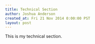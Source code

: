 ```yaml
---
title: Technical Section
author: Joshua Anderson
created_at: Fri 21 Nov 2014 0:00:00 PST
layout: post
---
```


This is my technical section.
